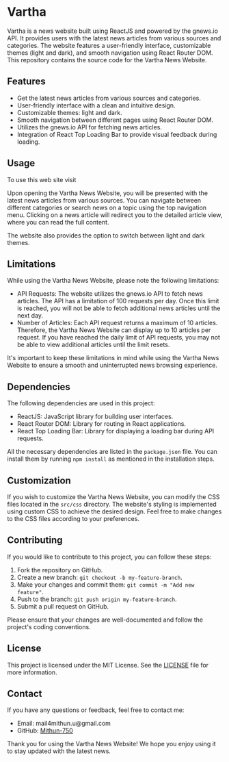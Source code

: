 <h1>Vartha</h1>

<p>Vartha is a news website built using ReactJS and powered by the gnews.io API. It provides users with the latest news articles from various sources and categories. The website features a user-friendly interface, customizable themes (light and dark), and smooth navigation using React Router DOM. This repository contains the source code for the Vartha News Website.</p>

<h2>Features</h2>

<ul>
  <li>Get the latest news articles from various sources and categories.</li>
  <li>User-friendly interface with a clean and intuitive design.</li>
  <li>Customizable themes: light and dark.</li>
  <li>Smooth navigation between different pages using React Router DOM.</li>
  <li>Utilizes the gnews.io API for fetching news articles.</li>
  <li>Integration of React Top Loading Bar to provide visual feedback during loading.</li>
</ul>

<h2>Usage</h2>

<p>To use this web site visit <a href="https://vartha.netlify.app/" ></a></p>

<p>Upon opening the Vartha News Website, you will be presented with the latest news articles from various sources. You can navigate between different categories or search news on a topic using the top navigation menu. Clicking on a news article will redirect you to the detailed article view, where you can read the full content.</p>

<p>The website also provides the option to switch between light and dark themes.</p>

<h2>Limitations</h2>
<p>While using the Vartha News Website, please note the following limitations:</p>
<ul>
  <li>API Requests: The website utilizes the gnews.io API to fetch news articles. The API has a limitation of 100 requests per day. Once this limit is reached, you will not be able to fetch additional news articles until the next day.</li>
  <li>Number of Articles: Each API request returns a maximum of 10 articles. Therefore, the Vartha News Website can display up to 10 articles per request. If you have reached the daily limit of API requests, you may not be able to view additional articles until the limit resets.</li>
</ul>
<p>It's important to keep these limitations in mind while using the Vartha News Website to ensure a smooth and uninterrupted news browsing experience.</p>

<h2>Dependencies</h2>

<p>The following dependencies are used in this project:</p>

<ul>
  <li>ReactJS: JavaScript library for building user interfaces.</li>
  <li>React Router DOM: Library for routing in React applications.</li>
  <li>React Top Loading Bar: Library for displaying a loading bar during API requests.</li>
</ul>

<p>All the necessary dependencies are listed in the <code>package.json</code> file. You can install them by running <code>npm install</code> as mentioned in the installation steps.</p>

<h2>Customization</h2>

<p>If you wish to customize the Vartha News Website, you can modify the CSS files located in the <code>src/css</code> directory. The website's styling is implemented using custom CSS to achieve the desired design. Feel free to make changes to the CSS files according to your preferences.</p>

<h2>Contributing</h2>

<p>If you would like to contribute to this project, you can follow these steps:</p>

<ol>
  <li>Fork the repository on GitHub.</li>
  <li>Create a new branch: <code>git checkout -b my-feature-branch</code>.</li>
  <li>Make your changes and commit them: <code>git commit -m "Add new feature"</code>.</li>
  <li>Push to the branch: <code>git push origin my-feature-branch</code>.</li>
  <li>Submit a pull request on GitHub.</li>
</ol>

<p>Please ensure that your changes are well-documented and follow the project's coding conventions.</p>

<h2>License</h2>

<p>This project is licensed under the MIT License. See the <a href="LICENSE">LICENSE</a> file for more information.</p>

<h2>Contact</h2>

<p>If you have any questions or feedback, feel free to contact me:</p>

<ul>
  <li>Email: mail4mithun.u@gmail.com</li>
  <li>GitHub: <a href="https://github.com/Mithun-750">Mithun-750</a></li>
</ul>

<p>Thank you for using the Vartha News Website! We hope you enjoy using it to stay updated with the latest news.</p>

